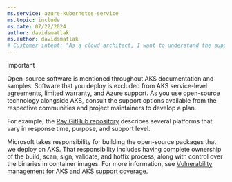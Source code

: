```yaml
---
ms.service: azure-kubernetes-service
ms.topic: include
ms.date: 07/22/2024
author: davidsmatlak
ms.author: davidsmatlak
# Customer intent: "As a cloud architect, I want to understand the support and maintenance implications of using open-source software on Azure Kubernetes Service, so that I can make informed decisions about deployment and establish a sound support strategy."
---
```


> [!IMPORTANT]
> Open-source software is mentioned throughout AKS documentation and samples. Software that you deploy is excluded from AKS service-level agreements, limited warranty, and Azure support. As you use open-source technology alongside AKS, consult the support options available from the respective communities and project maintainers to develop a plan.
>
> For example, the [Ray GitHub repository](https://github.com/ray-project/ray?tab=readme-ov-file#getting-involved) describes several platforms that vary in response time, purpose, and support level.
>
> Microsoft takes responsibility for building the open-source packages that we deploy on AKS. That responsibility includes having complete ownership of the build, scan, sign, validate, and hotfix process, along with control over the binaries in container images. For more information, see [Vulnerability management for AKS](../concepts-vulnerability-management.md#aks-container-images) and [AKS support coverage](../support-policies.md#aks-support-coverage).
